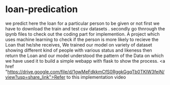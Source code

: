 # loan-predication
we predict here the loan for a particular person to be given or not
first we have to download the train and test csv datasets .
secondly go thnrough the ipynb files to check out the coding part for implemention.
A project which uses machine learning to check if the person is more likely to recieve the Loan that he/she receives, 
We trained our model on variety of dataset showing different kind of people with various status and likeness 
then return the Loan and our model understood the pattern of the Data on which we have used it to build a simple webapp with flask to show the process.
<a href "https://drive.google.com/file/d/1gwMeFdkkmCfS0RggkGgqTb0TKlW3fejN/view?usp=share_link">Refer to this implementation video</a>
